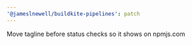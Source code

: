 ```yaml
---
'@jameslnewell/buildkite-pipelines': patch
---
```


Move tagline before status checks so it shows on npmjs.com
